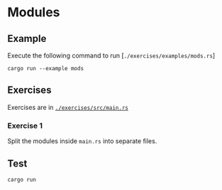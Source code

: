 # Modules

## Example

Execute the following command to run [`./exercises/examples/mods.rs`]

```shell
cargo run --example mods
```

## Exercises

Exercises are in [`./exercises/src/main.rs`](./exercises/src/main.rs)

### Exercise 1

Split the modules inside `main.rs` into separate files.

## Test

```shell
cargo run
```
